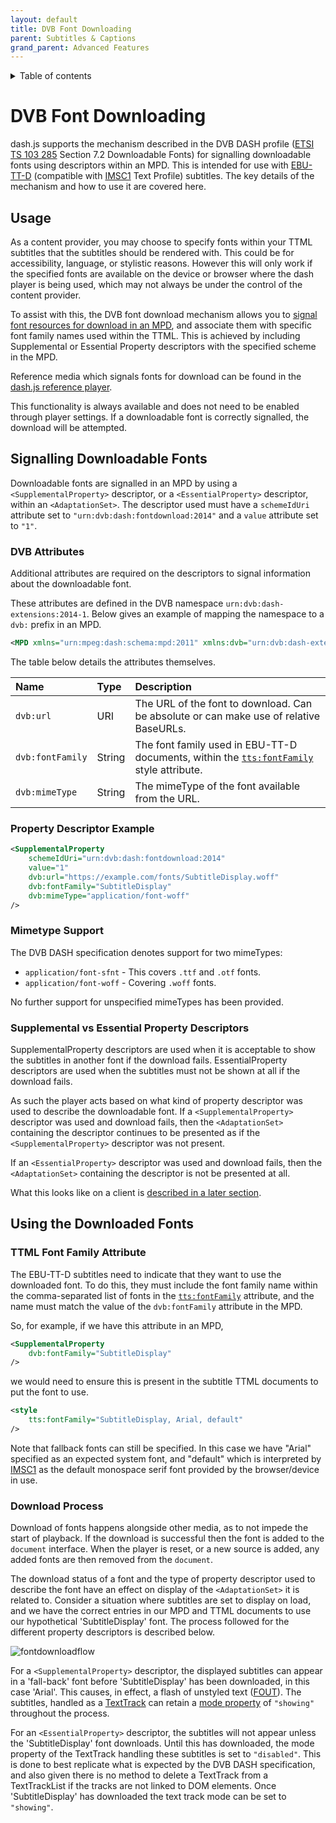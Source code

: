 ```yaml
---
layout: default
title: DVB Font Downloading
parent: Subtitles & Captions
grand_parent: Advanced Features
---
```


<details  markdown="block">
  <summary>
    Table of contents
  </summary>
  {: .text-delta }
1. TOC
{:toc}
</details>

# DVB Font Downloading

dash.js supports the mechanism described in the DVB DASH profile ([ETSI TS 103 285](https://www.etsi.org/deliver/etsi_ts/103200_103299/103285/01.03.01_60/ts_103285v010301p.pdf) Section 7.2 Downloadable Fonts) for signalling downloadable fonts using descriptors within an MPD.
This is intended for use with [EBU-TT-D](https://tech.ebu.ch/publications/tech3380) (compatible with [IMSC1](https://www.w3.org/TR/ttml-imsc1.0.1/) Text Profile) subtitles.
The key details of the mechanism and how to use it are covered here.

## Usage

As a content provider, you may choose to specify fonts within your TTML subtitles that the subtitles should be rendered with.
This could be for accessibility, language, or stylistic reasons.
However this will only work if the specified fonts are available on the device or browser where the dash player is being used, which may not always be under the control of the content provider.

To assist with this, the DVB font download mechanism allows you to [signal font resources for download in an MPD](#signalling-downloadable-fonts), and associate them with specific font family names used within the TTML.
This is achieved by including Supplemental or Essential Property descriptors with the specified scheme in the MPD.

Reference media which signals fonts for download can be found in the [dash.js reference player](http://reference.dashif.org/dash.js/nightly/samples/dash-if-reference-player/).

This functionality is always available and does not need to be enabled through player settings.
If a downloadable font is correctly signalled, the download will be attempted.

## Signalling Downloadable Fonts

Downloadable fonts are signalled in an MPD by using a `<SupplementalProperty>` descriptor, or a `<EssentialProperty>` descriptor, within an `<AdaptationSet>`.
The descriptor used must have a `schemeIdUri` attribute set to `"urn:dvb:dash:fontdownload:2014"` and a `value` attribute set to `"1"`.

### DVB Attributes

Additional attributes are required on the descriptors to signal information about the downloadable font.

These attributes are defined in the DVB namespace `urn:dvb:dash-extensions:2014-1`.
Below gives an example of mapping the namespace to a `dvb:` prefix in an MPD.

```xml
<MPD xmlns="urn:mpeg:dash:schema:mpd:2011" xmlns:dvb="urn:dvb:dash-extensions:2014-1">
```

The table below details the attributes themselves.

| Name             | Type   | Description                                                                            |
|:---------------- |:-------|:---------------------------------------------------------------------------------------|
| `dvb:url`        | URI    | The URL of the font to download. Can be absolute or can make use of relative BaseURLs. |
| `dvb:fontFamily` | String | The font family used in EBU-TT-D documents, within the [`tts:fontFamily`](https://www.w3.org/TR/ttml1/#style-attribute-fontFamily) style attribute.                                            |
| `dvb:mimeType`   | String | The mimeType of the font available from the URL.                                       |

### Property Descriptor Example

```xml
<SupplementalProperty
    schemeIdUri="urn:dvb:dash:fontdownload:2014"
    value="1"
    dvb:url="https://example.com/fonts/SubtitleDisplay.woff"
    dvb:fontFamily="SubtitleDisplay"
    dvb:mimeType="application/font-woff"
/>
```

### Mimetype Support

The DVB DASH specification denotes support for two mimeTypes:

* `application/font-sfnt` - This covers `.ttf` and `.otf` fonts.
* `application/font-woff` - Covering `.woff` fonts.

No further support for unspecified mimeTypes has been provided.

### Supplemental vs Essential Property Descriptors

SupplementalProperty descriptors are used when it is acceptable to show the subtitles in another font if the download fails.
EssentialProperty descriptors are used when the subtitles must not be shown at all if the download fails.

As such the player acts based on what kind of property descriptor was used to describe the downloadable font.
If a `<SupplementalProperty>` descriptor was used and download fails, then the `<AdaptationSet>` containing the descriptor continues to be presented as if the `<SupplementalProperty>` descriptor was not present.

If an `<EssentialProperty>` descriptor was used and download fails, then the `<AdaptationSet>` containing the descriptor is not be presented at all.

What this looks like on a client is [described in a later section](#download-process).

## Using the Downloaded Fonts

### TTML Font Family Attribute

The EBU-TT-D subtitles need to indicate that they want to use the downloaded font.
To do this, they must include the font family name within the comma-separated list of fonts in the [`tts:fontFamily`](https://www.w3.org/TR/ttml1/#style-attribute-fontFamily) attribute, and the name must match the value of the `dvb:fontFamily` attribute in the MPD.

So, for example, if we have this attribute in an MPD,

```xml
<SupplementalProperty
    dvb:fontFamily="SubtitleDisplay"
/>
```

we would need to ensure this is present in the subtitle TTML documents to put the font to use.

```xml
<style
    tts:fontFamily="SubtitleDisplay, Arial, default"
/>
```

Note that fallback fonts can still be specified.
In this case we have "Arial" specified as an expected system font, and "default" which is interpreted by [IMSC1](https://www.w3.org/TR/ttml-imsc1.0.1/) as the default monospace serif font provided by the browser/device in use.

### Download Process

Download of fonts happens alongside other media, as to not impede the start of playback.
If the download is successful then the font is added to the `document` interface.
When the player is reset, or a new source is added, any added fonts are then removed from the `document`.

The download status of a font and the type of property descriptor used to describe the font have an effect on display of the `<AdaptationSet>` it is related to.
Consider a situation where subtitles are set to display on load, and we have the correct entries in our MPD and TTML documents to use our hypothetical 'SubtitleDisplay' font.
The process followed for the different property descriptors is described below.

![fontdownloadflow]({{site.baseurl}}/assets/images/font-download-flowchart.png)

For a `<SupplementalProperty>` descriptor, the displayed subtitles can appear in a 'fall-back' font before 'SubtitleDisplay' has been downloaded, in this case 'Arial'.
This causes, in effect, a flash of unstyled text ([FOUT](https://fonts.google.com/knowledge/glossary/fout)).
The subtitles, handled as a [TextTrack](https://developer.mozilla.org/en-US/docs/Web/API/TextTrack) can retain a [mode property](https://developer.mozilla.org/en-US/docs/Web/API/TextTrack/mode) of `"showing"` throughout the process.

For an `<EssentialProperty>` descriptor, the subtitles will not appear unless the 'SubtitleDisplay' font downloads. Until this has downloaded, the mode property of the TextTrack handling these subtitles is set to `"disabled"`. This is done to best replicate what is expected by the DVB DASH specification, and also given there is no method to delete a TextTrack from a TextTrackList if the tracks are not linked to DOM elements. Once 'SubtitleDisplay' has downloaded the text track mode can be set to `"showing"`.
